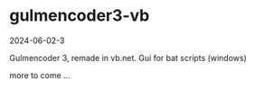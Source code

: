 # gulmencoder3-vb
2024-06-02-3

Gulmencoder 3, remade in vb.net. Gui for bat scripts (windows)



more to come ...
